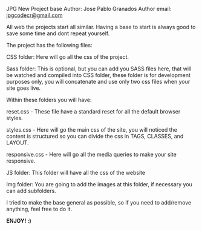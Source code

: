JPG New Project base
Author: Jose Pablo Granados
Author email: jpgcodecr@gmail.com

All web the projects start all similar. Having a base to start is always good to save some time and dont repeat yourself.

The project has the following files:

CSS folder: Here will go all the css of the project.

Sass folder: This is optional, but you can add you SASS files here, that will be watched and compiled into CSS folder, these folder is for development purposes only, you will concatenate and use only two css files when your site goes live.

Within these folders you will have:

reset.css - These file have a standard reset for all the default browser styles.

styles.css - Here will go the main css of the site, you will noticed the content is structured so you can divide the css in TAGS, CLASSES, and LAYOUT.

responsive.css - Here will go all the media queries to make your site responsive.

JS folder: This folder will have all the css of the website

Img folder: You are going to add the images at this folder, if necessary you can add subfolders.

I tried to make the base general as possible, so if you need to add/remove anything, feel free to do it.

<strong>ENJOY! :)</strong>

